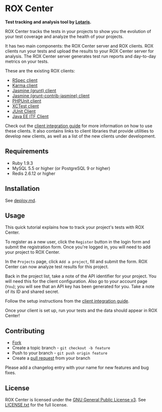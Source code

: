 # ROX Center

**Test tracking and analysis tool by [Lotaris](http://www.lotaris.com).**

ROX Center tracks the tests in your projects to show you the evolution of your test coverage and analyze the health of your projects.

It has two main components: the ROX Center server and ROX clients.
ROX clients run your tests and upload the results to your ROX Center server for analysis.
The ROX Center server generates test run reports and day-to-day metrics on your tests.

These are the existing ROX clients:

* [RSpec client](https://github.com/lotaris/rox-client-rspec)
* [Karma client](https://github.com/lotaris/rox-client-karma)
* [Jasmine (grunt) client](https://github.com/lotaris/rox-client-grunt-jasmine)
* [Jasmine (grunt-contrib-jasmine) client](https://github.com/lotaris/rox-client-grunt-contrib-jasmine)
* [PHPUnit client](https://github.com/lotaris/rox-client-phpunit)
* [XCTest client](https://github.com/lotaris/rox-client-xctest)
* [JUnit Client](https://github.com/lotaris/rox-client-junit)
* [Java EE ITF Client](https://github.com/lotaris/rox-client-jee-itf)

Check out the [client integration guide](https://github.com/lotaris/rox-client) for more information on how to use these clients.
It also contains links to client libraries that provide utilities to develop new clients, as well as a list of the new clients under development.

## Requirements

* Ruby 1.9.3
* MySQL 5.5 or higher (or PostgreSQL 9 or higher)
* Redis 2.6.12 or higher

## Installation

See [deploy.md](doc/deploy.md).

## Usage

This quick tutorial explains how to track your project's tests with ROX Center.

To register as a new user, click the `Register` button in the login form and submit the registration form.
Once you're logged in, you will need to add your project to ROX Center.

In the `Projects` page, click `Add a project`, fill and submit the form.
ROX Center can now analyze test results for this project.

Back in the project list, take a note of the API identifier for your project.
You will need this for the client configuration.
Also go to your account page (`You`); you will see that an API key has been generated for you.
Take a note of its ID and shared secret.

Follow the setup instructions from the [client integration guide](https://github.com/lotaris/rox-client#setup-procedure).

Once your client is set up, run your tests and the data should appear in ROX Center!

## Contributing

* [Fork](https://help.github.com/articles/fork-a-repo)
* Create a topic branch - `git checkout -b feature`
* Push to your branch - `git push origin feature`
* Create a [pull request](http://help.github.com/pull-requests/) from your branch

Please add a changelog entry with your name for new features and bug fixes.

## License

ROX Center is licensed under the [GNU General Public License v3](http://www.gnu.org/licenses/gpl.html).
See [LICENSE.txt](LICENSE.txt) for the full license.

